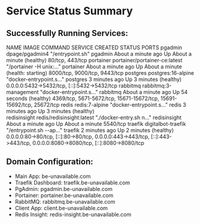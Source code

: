 # Service Status Summary

## Successfully Running Services:
NAME           IMAGE                           COMMAND                  SERVICE        CREATED              STATUS                                 PORTS
pgadmin        dpage/pgadmin4                  "/entrypoint.sh"         pgadmin        About a minute ago   Up About a minute (healthy)            80/tcp, 443/tcp
portainer      portainer/portainer-ce:latest   "/portainer -H unix:…"   portainer      About a minute ago   Up About a minute (health: starting)   8000/tcp, 9000/tcp, 9443/tcp
postgres       postgres:16-alpine              "docker-entrypoint.s…"   postgres       3 minutes ago        Up 3 minutes (healthy)                 0.0.0.0:5432->5432/tcp, [::]:5432->5432/tcp
rabbitmq       rabbitmq:3-management           "docker-entrypoint.s…"   rabbitmq       About a minute ago   Up 54 seconds (healthy)                4369/tcp, 5671-5672/tcp, 15671-15672/tcp, 15691-15692/tcp, 25672/tcp
redis          redis:7-alpine                  "docker-entrypoint.s…"   redis          3 minutes ago        Up 3 minutes (healthy)                 
redisinsight   redis/redisinsight:latest       "./docker-entry.sh n…"   redisinsight   About a minute ago   Up About a minute                      5540/tcp
traefik        digitalbot-traefik              "/entrypoint.sh --ap…"   traefik        2 minutes ago        Up 2 minutes (healthy)                 0.0.0.0:80->80/tcp, [::]:80->80/tcp, 0.0.0.0:443->443/tcp, [::]:443->443/tcp, 0.0.0.0:8080->8080/tcp, [::]:8080->8080/tcp

## Domain Configuration:
- Main App: be-unavailable.com
- Traefik Dashboard: traefik.be-unavailable.com
- PgAdmin: pgadmin.be-unavailable.com
- Portainer: portainer.be-unavailable.com
- RabbitMQ: rabbitmq.be-unavailable.com
- Client App: client.be-unavailable.com
- Redis Insight: redis-insight.be-unavailable.com
